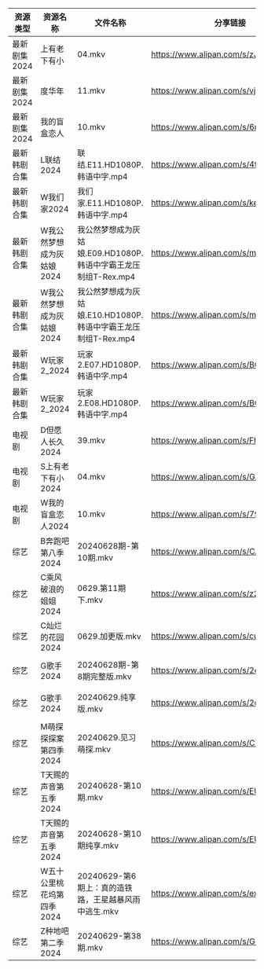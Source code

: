 | 资源类型     | 资源名称            | 文件名称                                       | 分享链接                                 | 更新时间                |
| -------- | --------------- | ------------------------------------------ | ------------------------------------ | ------------------- |
| 最新剧集2024 | 上有老下有小          | 04.mkv                                     | https://www.alipan.com/s/zJpYSzfdTgF | 2024-06-29 00:10:54 |
| 最新剧集2024 | 度华年             | 11.mkv                                     | https://www.alipan.com/s/vjbjKvWXUFQ | 2024-06-29 14:11:00 |
| 最新剧集2024 | 我的盲盒恋人          | 10.mkv                                     | https://www.alipan.com/s/6rP1kMmWiU2 | 2024-06-29 14:11:02 |
| 最新韩剧合集   | L联结2024         | 联结.E11.HD1080P.韩语中字.mp4                    | https://www.alipan.com/s/4f7g9UiAEUn | 2024-06-29 14:10:00 |
| 最新韩剧合集   | W我们家2024        | 我们家.E11.HD1080P.韩语中字.mp4                   | https://www.alipan.com/s/keo1YwSJiuD | 2024-06-29 12:10:05 |
| 最新韩剧合集   | W我公然梦想成为灰姑娘2024 | 我公然梦想成为灰姑娘.E09.HD1080P.韩语中字霸王龙压制组T-Rex.mp4 | https://www.alipan.com/s/m5hKH1Kr2Ez | 2024-06-29 12:10:07 |
| 最新韩剧合集   | W我公然梦想成为灰姑娘2024 | 我公然梦想成为灰姑娘.E10.HD1080P.韩语中字霸王龙压制组T-Rex.mp4 | https://www.alipan.com/s/m5hKH1Kr2Ez | 2024-06-29 12:10:07 |
| 最新韩剧合集   | W玩家2_2024       | 玩家2.E07.HD1080P.韩语中字.mp4                   | https://www.alipan.com/s/BQakqHpWTDX | 2024-06-29 12:10:10 |
| 最新韩剧合集   | W玩家2_2024       | 玩家2.E08.HD1080P.韩语中字.mp4                   | https://www.alipan.com/s/BQakqHpWTDX | 2024-06-29 12:10:10 |
| 电视剧      | D但愿人长久2024      | 39.mkv                                     | https://www.alipan.com/s/FhuZUhrsRyc | 2024-06-29 00:05:11 |
| 电视剧      | S上有老下有小2024     | 04.mkv                                     | https://www.alipan.com/s/GAgAoekUHew | 2024-06-29 00:06:45 |
| 电视剧      | W我的盲盒恋人2024     | 10.mkv                                     | https://www.alipan.com/s/79v6WG3ZjBK | 2024-06-29 14:07:24 |
| 综艺       | B奔跑吧第八季2024     | 20240628期-第10期.mkv                         | https://www.alipan.com/s/CAcGkk8vZXT | 2024-06-29 00:07:42 |
| 综艺       | C乘风破浪的姐姐2024    | 0629.第11期下.mkv                             | https://www.alipan.com/s/z2ZQFhKX5nR | 2024-06-29 14:08:00 |
| 综艺       | C灿烂的花园2024      | 0629.加更版.mkv                               | https://www.alipan.com/s/cusw5oJaLFV | 2024-06-29 14:08:05 |
| 综艺       | G歌手2024         | 20240628期-第8期完整版.mkv                       | https://www.alipan.com/s/2dNKCR1mK3D | 2024-06-29 00:08:00 |
| 综艺       | G歌手2024         | 20240629.纯享版.mkv                           | https://www.alipan.com/s/2dNKCR1mK3D | 2024-06-29 14:08:08 |
| 综艺       | M萌探探探案第四季2024   | 20240629.见习萌探.mkv                          | https://www.alipan.com/s/CT8S7QehFWz | 2024-06-29 14:08:40 |
| 综艺       | T天赐的声音第五季2024   | 20240628-第10期.mkv                          | https://www.alipan.com/s/EULgZTroyjo | 2024-06-29 08:08:32 |
| 综艺       | T天赐的声音第五季2024   | 20240628-第10期纯享.mkv                        | https://www.alipan.com/s/EULgZTroyjo | 2024-06-29 08:08:32 |
| 综艺       | W五十公里桃花坞第四季2024 | 20240629-第6期上：真的造铁路，王星越暴风雨中逃生.mkv          | https://www.alipan.com/s/exjYEbxNRBJ | 2024-06-29 14:09:05 |
| 综艺       | Z种地吧第二季2024     | 20240629-第38期.mkv                          | https://www.alipan.com/s/G47r6Pn4GFV | 2024-06-29 14:09:28 |
